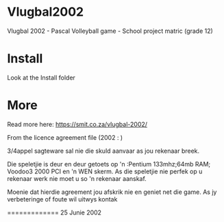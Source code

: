 # Vlugbal2002
Vlugbal 2002 - Pascal Volleyball game - School project matric (grade 12)

# Install
Look at the Install folder

# More

Read more here: https://smit.co.za/vlugbal-2002/

From the licence agreement file (2002 : )


3/4appel sagteware sal nie die skuld aanvaar as jou rekenaar breek.

Die speletjie is deur en deur getoets op 'n :Pentium 133mhz;64mb RAM;
Voodoo3 2000 PCI en 'n WEN skerm. As die speletjie nie perfek op u
rekenaar werk nie moet u so 'n rekenaar aanskaf.

Moenie dat hierdie agreement jou afskrik nie en geniet net die game. 
As jy verbeteringe of foute wil uitwys kontak 

=============
25 Junie 2002
